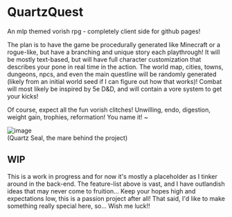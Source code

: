 # QuartzQuest
An mlp themed vorish rpg - completely client side for github pages!

The plan is to have the game be procedurally generated like Minecraft or a rogue-like, but have a branching and unique story each playthrough!
It will be mostly text-based, but will have full character customization that describes your pone in real time in the action.
The world map, cities, towns, dungeons, npcs, and even the main questline will be randomly generated (likely from an initial world seed if I can figure out how that works)!
Combat will most likely be inspired by 5e D&D, and will contain a vore system to get your kicks!

Of course, expect all the fun vorish clitches! Unwilling, endo, digestion, weight gain, trophies, reformation! You name it! ~

![image](https://github.com/user-attachments/assets/26e24e21-3a08-4b7b-ac56-0a1d07448746)
<br/>(Quartz Seal, the mare behind the project)

## WIP
This is a work in progress and for now it's mostly a placeholder as I tinker around in the back-end.
The feature-list above is vast, and I have outlandish ideas that may never come to fruition...
Keep your hopes high and expectations low, this is a passion project after all!
That said, I'd like to make something really special here, so...
Wish me luck!!
